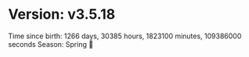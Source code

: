 # Version: v3.5.18
Time since birth: 1266 days, 30385 hours, 1823100 minutes, 109386000 seconds
Season: Spring 🌸
